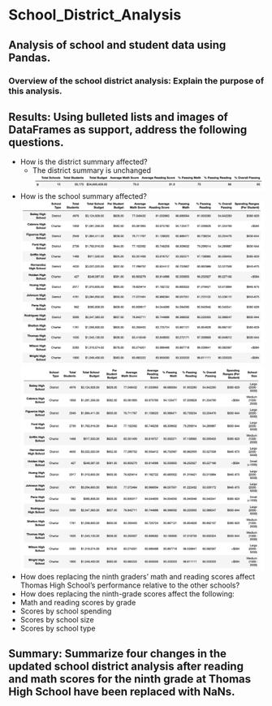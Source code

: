 # School_District_Analysis
## Analysis of school and student data using Pandas.
### Overview of the school district analysis: Explain the purpose of this analysis.

## Results: Using bulleted lists and images of DataFrames as support, address the following questions.
 - How is the district summary affected?
   - The district summary is unchanged
   ![Distict Summary.txt](Resources/New_district_summary.png)
 - How is the school summary affected?
    ![Original School Summary.txt](Resources/original_summary.png)
    ![New School Summary.txt](Resources/New_school_summary.png)
 - How does replacing the ninth graders’ math and reading scores affect Thomas High School’s performance relative to the other schools?
 - How does replacing the ninth-grade scores affect the following:
 - Math and reading scores by grade
 - Scores by school spending
 - Scores by school size
 - Scores by school type
## Summary: Summarize four changes in the updated school district analysis after reading and math scores for the ninth grade at Thomas High School have been replaced with NaNs.
